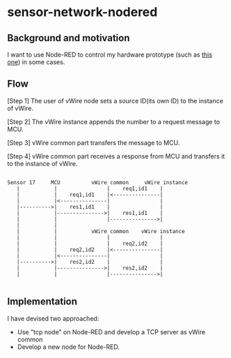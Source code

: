 # sensor-network-nodered

## Background and motivation

I want to use Node-RED to control my hardware prototype (such as [this one](https://github.com/araobp/sensor-network)) in some cases.

## Flow

[Step 1] The user of vWire node sets a source ID(its own ID) to the instance of vWire.

[Step 2] The vWire instance appends the number to a request message to MCU.

[Step 3] vWire common part transfers the message to MCU.

[Step 4] vWire common part receives a response from MCU and transfers it to the instance of vWire.

```

Sensor 17     MCU          vWire common     vWire instance
   |           |                |    req1,id1    |
   |           |    req1,id1    |<---------------|
   |           |<---------------|                |
   |---------->|    res1,id1    |                |
   |           |--------------->|    res1,id1    |
   |           |                |--------------->|
   |           |
   |           |           vWire common    vWire instance
   |           |                |                |
   |           |                |    req2,id2    |
   |           |    req2,id2    |<---------------|
   |           |<---------------|                |
   |---------->|    res2,id2    |                |
   |           |--------------->|    res2,id2    |
   |           |                |--------------->|
   
```

## Implementation

I have devised two approached:
- Use "tcp node" on Node-RED and develop a TCP server as vWire common
- Develop a new node for Node-RED.
